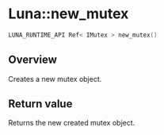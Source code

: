 # Luna::new_mutex

```c++
LUNA_RUNTIME_API Ref< IMutex > new_mutex()
```

## Overview
Creates a new mutex object. 

## Return value
Returns the new created mutex object. 


